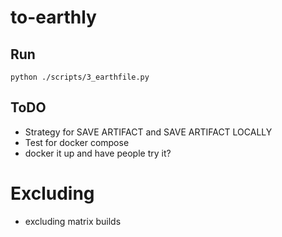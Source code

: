 # to-earthly

## Run

```
python ./scripts/3_earthfile.py
```

## ToDO
* Strategy for SAVE ARTIFACT and SAVE ARTIFACT LOCALLY
* Test for docker compose
* docker it up and have people try it?

# Excluding
* excluding matrix builds